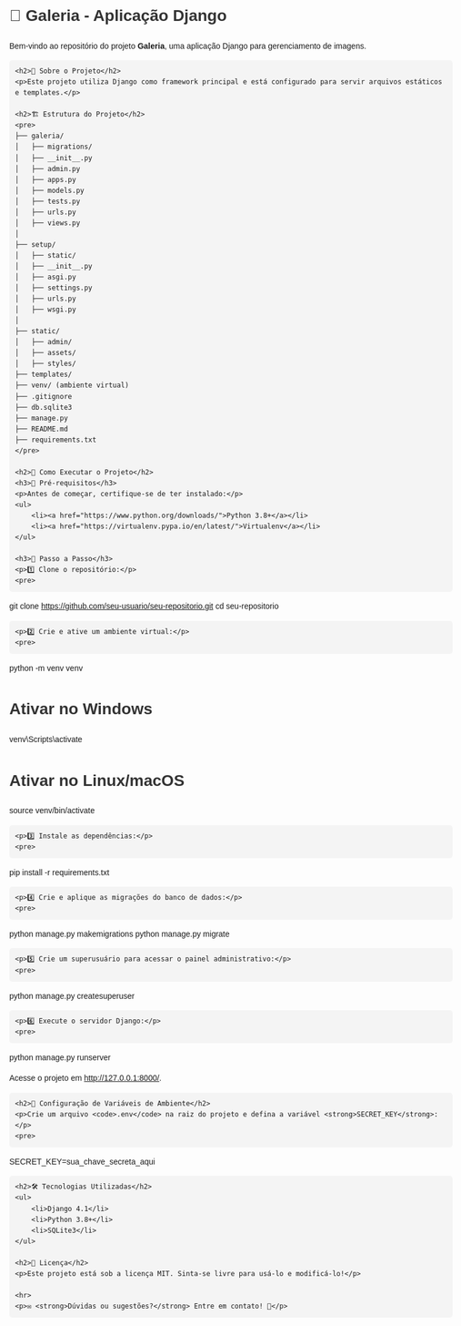 <!DOCTYPE html>
<html lang="pt-br">
<head>
    <meta charset="UTF-8">
    <meta name="viewport" content="width=device-width, initial-scale=1.0">
    <title>Galeria - Documentação</title>
    <style>
        body {
            font-family: Arial, sans-serif;
            line-height: 1.6;
            margin: 40px;
            max-width: 800px;
        }
        h1, h2 {
            color: #333;
        }
        pre {
            background: #f4f4f4;
            padding: 10px;
            border-radius: 5px;
            overflow-x: auto;
        }
    </style>
</head>
<body>
    <h1>📸 Galeria - Aplicação Django</h1>
    <p>Bem-vindo ao repositório do projeto <strong>Galeria</strong>, uma aplicação Django para gerenciamento de imagens.</p>
    
    <h2>📌 Sobre o Projeto</h2>
    <p>Este projeto utiliza Django como framework principal e está configurado para servir arquivos estáticos e templates.</p>
    
    <h2>🏗 Estrutura do Projeto</h2>
    <pre>
    ├── galeria/
    │   ├── migrations/
    │   ├── __init__.py
    │   ├── admin.py
    │   ├── apps.py
    │   ├── models.py
    │   ├── tests.py
    │   ├── urls.py
    │   ├── views.py
    │
    ├── setup/
    │   ├── static/
    │   ├── __init__.py
    │   ├── asgi.py
    │   ├── settings.py
    │   ├── urls.py
    │   ├── wsgi.py
    │
    ├── static/
    │   ├── admin/
    │   ├── assets/
    │   ├── styles/
    ├── templates/
    ├── venv/ (ambiente virtual)
    ├── .gitignore
    ├── db.sqlite3
    ├── manage.py
    ├── README.md
    ├── requirements.txt
    </pre>
    
    <h2>🚀 Como Executar o Projeto</h2>
    <h3>📌 Pré-requisitos</h3>
    <p>Antes de começar, certifique-se de ter instalado:</p>
    <ul>
        <li><a href="https://www.python.org/downloads/">Python 3.8+</a></li>
        <li><a href="https://virtualenv.pypa.io/en/latest/">Virtualenv</a></li>
    </ul>
    
    <h3>🔧 Passo a Passo</h3>
    <p>1️⃣ Clone o repositório:</p>
    <pre>
git clone https://github.com/seu-usuario/seu-repositorio.git
cd seu-repositorio
    </pre>
    
    <p>2️⃣ Crie e ative um ambiente virtual:</p>
    <pre>
python -m venv venv
# Ativar no Windows
venv\Scripts\activate
# Ativar no Linux/macOS
source venv/bin/activate
    </pre>
    
    <p>3️⃣ Instale as dependências:</p>
    <pre>
pip install -r requirements.txt
    </pre>
    
    <p>4️⃣ Crie e aplique as migrações do banco de dados:</p>
    <pre>
python manage.py makemigrations
python manage.py migrate
    </pre>
    
    <p>5️⃣ Crie um superusuário para acessar o painel administrativo:</p>
    <pre>
python manage.py createsuperuser
    </pre>
    
    <p>6️⃣ Execute o servidor Django:</p>
    <pre>
python manage.py runserver
    </pre>
    <p>Acesse o projeto em <a href="http://127.0.0.1:8000/">http://127.0.0.1:8000/</a>.</p>
    
    <h2>📂 Configuração de Variáveis de Ambiente</h2>
    <p>Crie um arquivo <code>.env</code> na raiz do projeto e defina a variável <strong>SECRET_KEY</strong>:</p>
    <pre>
SECRET_KEY=sua_chave_secreta_aqui
    </pre>
    
    <h2>🛠 Tecnologias Utilizadas</h2>
    <ul>
        <li>Django 4.1</li>
        <li>Python 3.8+</li>
        <li>SQLite3</li>
    </ul>
    
    <h2>📜 Licença</h2>
    <p>Este projeto está sob a licença MIT. Sinta-se livre para usá-lo e modificá-lo!</p>
    
    <hr>
    <p>✉️ <strong>Dúvidas ou sugestões?</strong> Entre em contato! 🚀</p>
</body>
</html>
